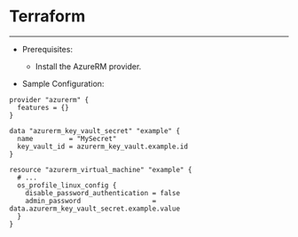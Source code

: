 # Terraform
___
* Prerequisites:
   * Install the AzureRM provider.

* Sample Configuration:
```hcl
provider "azurerm" {
  features = {}
}

data "azurerm_key_vault_secret" "example" {
  name         = "MySecret"
  key_vault_id = azurerm_key_vault.example.id
}

resource "azurerm_virtual_machine" "example" {
  # ...
  os_profile_linux_config {
    disable_password_authentication = false
    admin_password                  = data.azurerm_key_vault_secret.example.value
  }
}
```